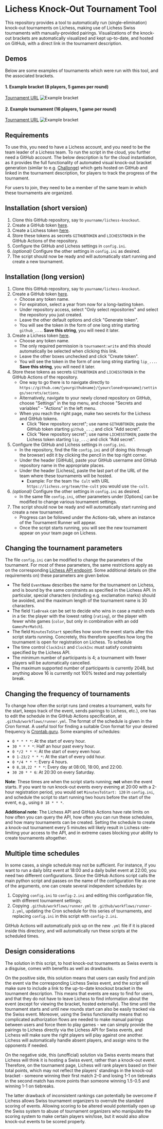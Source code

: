 # Lichess Knock-Out Tournament Tool
This repository provides a tool to automatically run (single-elimination) knock-out tournaments on Lichess, making use of Lichess Swiss tournaments with manually-provided pairings. Visualizations of the knock-out brackets are automatically visualized and kept up-to-date, and hosted on GitHub, with a direct link in the tournament description.

## Demos
Below are some examples of tournaments which were run with this tool, and the associated brackets.

#### 1. Example bracket (8 players, 5 games per round)
[Tournament URL](https://lichess.org/swiss/dO511j56) 
![Example bracket](png/Rw4cMTyU.png)

#### 2. Example tournament (16 players, 1 game per round)
[Tournament URL](https://lichess.org/swiss/dO511j56) 
![Example bracket](png/dO511j56.png)

## Requirements
To use this, you need to have a Lichess account, and you need to be the team leader of a Lichess team. To run the script in the cloud, you further need a GitHub account. The below description is for the cloud instantiation, as it provides the full functionality of automated visual knock-out bracket generation (similar to e.g. [Challonge](https://challonge.com)) which gets hosted on GitHub and linked in the tournament description, for players to track the progress of the tournament.

For users to join, they need to be a member of the same team in which these tournaments are organized.

## Installation (short version)

1. Clone this GitHub repository, say to `yourname/lichess-knockout`.
2. Create a GitHub token [here](https://github.com/settings/tokens?type=beta).
3. Create a Lichess token [here](https://lichess.org/account/oauth/token/create?scopes[]=tournament:write&description=Knockout%20Tournament%20Token).
4. Store these tokens as secrets `GITHUBTOKEN` and `LICHESSTOKEN` in the GitHub Actions of the repository.
5. Configure the GitHub and Lichess settings in `config.ini`.
6. *(optional)* Configure the other settings in `config.ini` as desired.
7. The script should now be ready and will automatically start running and create a new tournament.

## Installation (long version)

1. Clone this GitHub repository, say to `yourname/lichess-knockout`.
2. Create a GitHub token [here](https://github.com/settings/tokens?type=beta).
   - Choose any token name.
   - For expiration, select a year from now for a long-lasting token.
   - Under repository access, select "Only select repositories" and select the repository you just created.
   - Leave the other default options and click "Generate token".
   - You will see the token in the form of one long string starting `github_...`. **Save this string**, you will need it later.
3. Create a Lichess token [here](https://lichess.org/account/oauth/token/create?scopes[]=tournament:write&description=Knockout%20Tournament%20Token).
   - Choose any token name.
   - The only required permission is `tournament:write` and this should automatically be selected when clicking this link.
   - Leave the other boxes unchecked and click "Create token".
   - You will see the token in the form of one long string starting `lip_...`. **Save this string**, you will need it later.
4. Store these tokens as secrets `GITHUBTOKEN` and `LICHESSTOKEN` in the GitHub Actions of the repository.
   - One way to go there is to navigate directly to `https://github.com/{yourgithubname}/{yourclonedreponame}/settings/secrets/actions`.
   - Alternatively, navigate to your newly cloned repository on GitHub, choose "Settings" in the top menu, and choose "Secrets and variables" - "Actions" in the left menu.
   - When you reach the right page, make two secrets for the Lichess and GitHub tokens.
       - Click "New repository secret"; use name `GITHUBTOKEN`; paste the GitHub token starting `github_...`; and click "Add secret".
       - Click "New repository secret"; use name `LICHESSTOKEN`; paste the Lichess token starting `lip_...`; and click "Add secret".
5. Configure the GitHub and Lichess settings in `config.ini`.
   - In the repository, find the file `config.ini` and (if doing this through the browser) edit it by clicking the pencil in the top right corner.
   - Under the header [GitHub], paste your GitHub username and GitHub repository name in the appropriate places.
   - Under the header [Lichess], paste the last part of the URL of the team where these tournaments will be hosted.
       - Example: For the team `The Cult` with URL `https://lichess.org/team/the-cult` you would use `the-cult`.
6. *(optional)* Configure the other settings in `config.ini` as desired.
   - In the same file `config.ini`, other parameters under [Options] can be modified to change various tournament settings.
7. The script should now be ready and will automatically start running and create a new tournament.
   - Progress can be followed under the Actions-tab, where an instance of the Tournament Runner will appear.
   - Once the script starts running, you will see the new tournament appear on your team page on Lichess.

## Changing the tournament parameters
The file `config.ini` can be modified to change the parameters of the tournament. For most of these parameters, the same restrictions apply as on the corresponding [Lichess API endpoint](https://lichess.org/api#tag/Swiss-tournaments/operation/apiSwissNew). Some additional details on (the requirements on) these parameters are given below.
- The field `EventName` describes the name for the tournament on Lichess, and is bound by the same constraints as specified in the Lichess API. In particular, special characters (including e.g. exclamation marks) should be avoided, and the maximum length of the tournament name is 30 characters.
- The field `TieBreak` can be set to decide who wins in case a match ends in a tie: the player with the lowest rating (`rating`), or the player with fewer white games (`color`, but only in combination with an odd `GamesPerMatch`).
- The field `MinutesToStart` specifies how soon the event starts after this script starts running. Concretely, this therefore specifies how long the tournament is open for registration on Lichess. To schedule 
- The time control `ClockInit` and `ClockInc` must satisfy constraints specified by the Lichess API.
- The minimum number of participants is 4; a tournament with fewer players will be automatically cancelled.
- The maximum supported number of participants is currently 2048, but anything above 16 is currently not 100% tested and may potentially break.

## Changing the frequency of tournaments
To change how often the script runs (and creates a tournament, waits for the start, keeps track of the event, sends pairings to Lichess, etc.), one has to edit the schedule in the GitHub Actions specification, at `.github/workflows/runner.yml`. The format of the schedule is given in the Cron format. A useful tool for finding a suitable Cron format for your desired frequency is [Crontab.guru](https://crontab.guru/). Some examples of schedules:
- `0 * * * *`: At the start of every hour.
- `30 * * * *`: Half an hour past every hour.
- `0 */2 * * *`: At the start of every even hour.
- `0 1-23/2 * * *`: At the start of every odd hour.
- `0 */4 * * *`: Every 4 hours.
- `0 8,18,22 * * *`: Every day at 08:00, 18:00, and 22:00.
- `30 20 * * 6`: At 20:30 on every Saturday.

**Note**: These times are when the script starts running; **not** when the event starts. If you want to run knock-out events every evening at 20:00 with a 2-hour registration period, you would set `MinutesToStart: 120` in `config.ini`, and schedule the script to start running two hours before the start of the event, e.g., using `0 18 * * *`.

**Additional note**: The Lichess API and GitHub Actions have rate limits on how often you can query the API, how often you can run these schedules, and how many tournaments can be created. Setting the schedule to create a knock-out tournament every 5 minutes will likely result in Lichess rate-limiting your access to the API, and in extreme cases blocking your ability to create tournaments altogether.
  
## Multiple time schedules
In some cases, a single schedule may not be sufficient. For instance, if you want to run a daily blitz event at 18:00 and a daily bullet event at 22:00, you need two different configurations. Since the GitHub Actions script calls the main python script and passes on the name of the configuration file as one of the arguments, one can create several independent schedules by:
1. Copying `config.ini` to `config-2.ini` and editing this configuration file, with different tournament settings;
2. Copying `.github/workflows/runner.yml` to `.github/workflows/runner-2.yml`, updating the Cron schedule for this series of tournaments, and replacing `config.ini` in this script with `config-2.ini`.

GitHub Actions will automatically pick up on the new `.yml` file if it is placed inside this directory, and will automatically run these scripts at the scheduled times.

## Design considerations
The solution in this script, to host knock-out tournaments as Swiss events is a disguise, comes with benefits as well as drawbacks.

On the positive side, this solution means that users can easily find and join the event via the corresponding Lichess Swiss event, and the script will make sure to include a link to the up-to-date knockout bracket in the tournament description. This means that events are easy to find for users, and that they do not have to leave Lichess to find information about the event (except for viewing the bracket, hosted externally). The time until the tournament starts and until new rounds start can also be easily tracked via the Swiss event. Moreover, using the Swiss functionality means that no complicated authorization flows are needed to make manual pairings between users and force them to play games - we can simply provide the pairings to Lichess directly via the Lichess API for Swiss events, and Lichess will make sure the right players will play against one another. Lichess will automatically handle absent players, and assign wins to the opponents if needed.

On the negative side, this (unofficial) solution via Swiss events means that Lichess will think it is hosting a Swiss event, rather than a knock-out event. Therefore, on the tournament page, Lichess will rank players based on their total points, which may not reflect the players' standings in the knock-out bracket - someone winning their first match 2-0 and losing 1-1 on tiebreaks in the second match has more points than someone winning 1.5-0.5 and winning 1-1 on tiebreaks.

The latter drawback of inconsistent rankings can potentially be overcome if Lichess allows Swiss tournament organizers to overrule the standard scoring of events. Allowing scoring to be altered would potentially open up the Swiss system to abuse of tournament organizers who manipulate the scoring system to make certain players win/lose, but it would also allow knock-out events to be scored properly.
